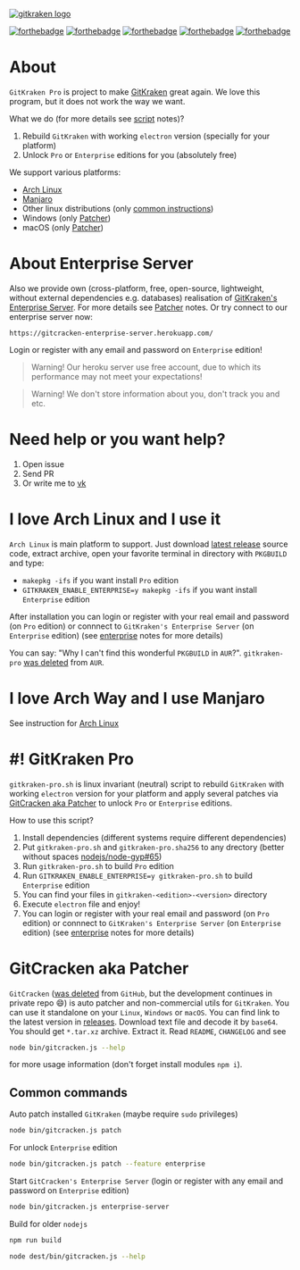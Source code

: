 [![gitkraken logo](https://cdn.rawgit.com/KillWolfVlad/GitKraken-Pro-AUR/1f92490bcec748ea5986f4ea7b366f1d95628818/logo.svg)](https://www.gitkraken.com/)

[![forthebadge](https://forthebadge.com/images/badges/uses-git.svg)](https://forthebadge.com) [![forthebadge](https://forthebadge.com/images/badges/uses-js.svg)](https://forthebadge.com) [![forthebadge](https://forthebadge.com/images/badges/uses-html.svg)](https://forthebadge.com) [![forthebadge](https://forthebadge.com/images/badges/uses-css.svg)](https://forthebadge.com) [![forthebadge](https://forthebadge.com/images/badges/powered-by-electricity.svg)](https://forthebadge.com)

# About

`GitKraken Pro` is project to make [GitKraken](https://www.gitkraken.com/) great again. We love this program, but it does not work the way we want.

What we do (for more details see [script](#-gitkraken-pro) notes)?

1. Rebuild `GitKraken` with working `electron` version (specially for your platform)
2. Unlock `Pro` or `Enterprise` editions for you (absolutely free)

We support various platforms:

- [Arch Linux](#i-love-arch-linux-and-i-use-it)
- [Manjaro](#i-love-arch-way-and-i-use-manjaro)
- Other linux distributions (only [common instructions](#-gitkraken-pro))
- Windows (only [Patcher](#gitcracken-aka-patcher))
- macOS (only [Patcher](#gitcracken-aka-patcher))

# About Enterprise Server

Also we provide own (cross-platform, free, open-source, lightweight, without external dependencies e.g. databases) realisation of [GitKraken's Enterprise Server](https://www.gitkraken.com/enterprise). For more details see [Patcher](#gitcracken-aka-patcher) notes. Or try connect to our enterprise server now:

```
https://gitcracken-enterprise-server.herokuapp.com/
```

Login or register with any email and password on `Enterprise` edition!

> Warning! Our heroku server use free account, due to which its performance may not meet your expectations!

> Warning! We don't store information about you, don't track you and etc.

# Need help or you want help?

1. Open issue
2. Send PR
3. Or write me to [vk](https://vk.com/killwolfvlad)

# I love Arch Linux and I use it

`Arch Linux` is main platform to support. Just download [latest release](https://github.com/KillWolfVlad/GitKraken-Pro-AUR/releases/latest) source code, extract archive, open your favorite terminal in directory with `PKGBUILD` and type:

- `makepkg -ifs` if you want install `Pro` edition
- `GITKRAKEN_ENABLE_ENTERPRISE=y makepkg -ifs` if you want install `Enterprise` edition

After installation you can login or register with your real email and password (on `Pro` edition) or connnect to `GitKraken's Enterprise Server` (on `Enterprise` edition) (see [enterprise](#about-enterprise-server) notes for more details)

You can say: "Why I can't find this wonderful `PKGBUILD` in `AUR`?". `gitkraken-pro` [was deleted](https://lists.archlinux.org/pipermail/aur-requests/2017-February/016054.html) from `AUR`.

# I love Arch Way and I use Manjaro

See instruction for [Arch Linux](#i-love-arch-linux-and-i-use-it)

# #! GitKraken Pro

`gitkraken-pro.sh` is linux invariant (neutral) script to rebuild `GitKraken` with working `electron` version for your platform and apply several patches via [GitCracken aka Patcher](#gitcracken-aka-patcher) to unlock `Pro` or `Enterprise` editions.

How to use this script?

1. Install dependencies (different systems require different dependencies)
2. Put `gitkraken-pro.sh` and `gitkraken-pro.sha256` to any drectory (better without spaces [nodejs/node-gyp#65](https://github.com/nodejs/node-gyp/issues/65))
3. Run `gitkraken-pro.sh` to build `Pro` edition
4. Run `GITKRAKEN_ENABLE_ENTERPRISE=y gitkraken-pro.sh` to build `Enterprise` edition
5. You can find your files in `gitkraken-<edition>-<version>` directory
6. Execute `electron` file and enjoy!
7. You can login or register with your real email and password (on `Pro` edition) or connnect to `GitKraken's Enterprise Server` (on `Enterprise` edition) (see [enterprise](#about-enterprise-server) notes for more details)

# GitCracken aka Patcher

`GitCracken` ([was deleted](https://github.com/github/dmca/blob/master/2017/2017-02-28-GitKraken.md) from `GitHub`, but the development continues in private repo :smile:) is auto patcher and non-commercial utils for `GitKraken`. You can use it standalone on your `Linux`, `Windows` or `macOS`. You can find link to the latest version in [releases](https://github.com/KillWolfVlad/GitKraken-Pro-AUR/releases). Download text file and decode it by `base64`. You should get `*.tar.xz` archive. Extract it. Read `README`, `CHANGELOG` and see

```bash
node bin/gitcracken.js --help
```

for more usage information (don't forget install modules `npm i`).

## Common commands

Auto patch installed `GitKraken` (maybe require `sudo` privileges)

```bash
node bin/gitcracken.js patch
```

For unlock `Enterprise` edition

```bash
node bin/gitcracken.js patch --feature enterprise
```

Start `GitCracken's Enterprise Server` (login or register with any email and password on `Enterprise` edition)

```bash
node bin/gitcracken.js enterprise-server
```

Build for older `nodejs`

```bash
npm run build
```

```bash
node dest/bin/gitcracken.js --help
```

